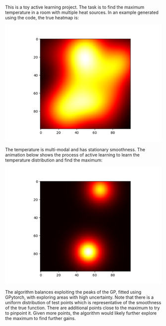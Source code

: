 This is a toy active learning project. The task is to find the maximum temperature in a room with multiple heat sources. In an example generated using the code, the true heatmap is:

![Alt Text](True_heatmap.png)

The temperature is multi-modal and has stationary smoothness. The animation below shows the process of active learning to learn the temperature distribution and find the maximum:

![Alt Text](heatmap_animation.gif) 

The algorithm balances exploiting the peaks of the GP, fitted using GPytorch, with exploring areas with high uncertainty. Note that there is a uniform distribution of test points which is representative of the smoothness of the true function. There are additional points close to the maximum to try to pinpoint it. Given more points, the algorithm would likely further explore the maximum to find further gains.
